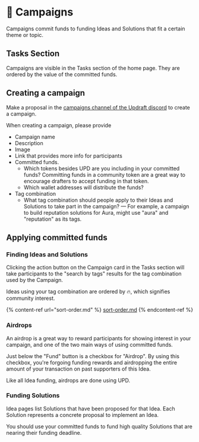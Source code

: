 # 🚀 Campaigns

Campaigns commit funds to funding Ideas and Solutions that fit a certain theme or topic.

## Tasks Section

Campaigns are visible in the Tasks section of the home page. They are ordered by the value of the committed funds.

## Creating a campaign

Make a proposal in the [campaigns channel of the Updraft discord](https://discord.gg/w8At3Vd74K) to create a campaign.

When creating a campaign, please provide

* Campaign name
* Description
* Image
* Link that provides more info for participants
* Committed funds.
  * Which tokens besides UPD are you including in your committed funds? Committing funds in a community token are a great way to encourage drafters to accept funding in that token.
  * Which wallet addresses will distribute the funds?
* Tag combination
  * What tag combination should people apply to their Ideas and Solutions to take part in the campaign? — For example, a campaign to build reputation solutions for Aura, might use "aura" and "reputation" as its tags.

## Applying committed funds

### Finding Ideas and Solutions

Clicking the action button on the Campaign card in the Tasks section will take participants to the "search by tags" results for the tag combination used by the Campaign.

Ideas using your tag combination are ordered by 🔥, which signifies community interest.

{% content-ref url="sort-order.md" %}
[sort-order.md](sort-order.md)
{% endcontent-ref %}

### Airdrops

An airdrop is a great way to reward participants for showing interest in your campaign, and one of the two main ways of using committed funds.

Just below the "Fund" button is a checkbox for "Airdrop". By using this checkbox, you're forgoing funding rewards and airdropping the entire amount of your transaction on past supporters of this Idea.

Like all Idea funding, airdrops are done using UPD.

### Funding Solutions

Idea pages list Solutions that have been proposed for that Idea. Each Solution represents a concrete proposal to implement an Idea.

You should use your committed funds to fund high quality Solutions that are nearing their funding deadline.






